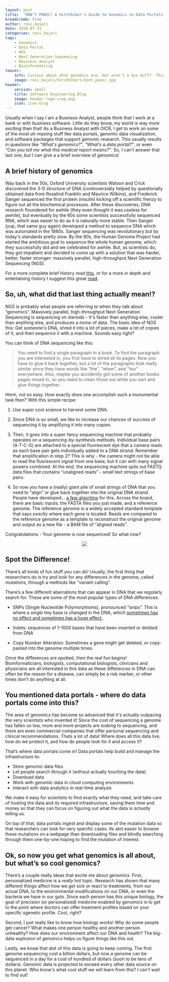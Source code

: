 ```yaml
---
layout: post
title:  "DON’T PANIC! A Hitchhiker's Guide to Genomics in Data Portals"
breadcrumb: true
author: rosi_bajari
date: 2018-07-31
categories: rosi_bajari
tags:
    - Genomics
    - Data Portal
    - NGS
    - Next Generation Sequencing
    - Business Analyst
    - Bioinformaticsg
teaser:
    info: Curious about what genomics are, but aren't a bio buff?  This quick guide will get you up to speed.
    image: rosi_bajari/hitchhikers/dont_panic.jpg
header:
    version: small
    title: Software Engineering Blog
    image: header-logo-crop.png
    icon: icon-blog
---
```


Usually when I say I am a Business Analyst, people think that I work at a bank or with business software. Little do they know, my world is way more exciting than that! As a Business Analyst with OICR, I get to work on some of the most uh-mazing stuff like data portals, genomic data visualization, and software packages that support genomic research. This usually results in questions like _"What's genomics?"_, _"What’s a data portal?"_, or even _"Can you tell me what this medical report means?"_. So, I can’t answer that last one, but I can give a a brief overview of genomics!


## A brief history of genomics 

Way back in the 50s, Oxford University scientists Watson and Crick discovered the 3-D structure of DNA (controversially helped by questionally obtained data from Rosalind Franklin and Maurice Wilkins), and Frederick Sanger sequenced the first protein (insulin) kicking off a scientific frenzy to figure out all the biochemical processes. After these discoveries, DNA research floundered for awhile (they even thought it was useless for awhile), but eventually by the 60s some scientists successfully sequenced RNA, which was easier to do as it is naturally more stable. Then Sanger (yup, that same guy again) developed a method to sequence DNA which was automated in the 1980s. Sanger sequencing was revolutionary but by today's standards pretty slow. By the 90s, the Human Genome Project had started the ambitious goal to sequence the whole human genome, which they successfully did and we celebrated for awhile. But, as scientists do, they got impatient and decided to come up with a solution that was harder, better, faster stronger: massively parallel, high-throughput Next Generation Sequencing (NGS). 

For a more complete brief history read [this](https://www.nature.com/articles/nature24286), or for a more in depth and entertaining history I suggest this great [read](https://www.goodreads.com/book/show/27276428-the-gene).


## So, uh, what did that last thing actually mean!?

  
NGS is probably what people are referring to when they talk about “genomics”. Massively parallel, high-throughput Next Generation Sequencing is sequencing on steroids - It's faster than anything else, cooler than anything else, and produces a *tonne* of data. The basic idea of NGS this: Get someone's DNA, shred it into a lot of pieces, make a lot of copies of it, and then sequence it with a machine. Sounds easy right?

You can think of DNA sequencing like this:

>You need to find a single paragraph in a book. To find the paragraph you are interested in, you first have to shred all its pages. Now you have to glue it back together, but a lot of the paragraphs look really similar since they have words like “the”, “when”, and "too" everywhere. Also, maybe you accidently got some of another books pages mixed in, so you need to clean those out while you sort and glue things together.

  
Hmm, not so easy. How exactly does one accomplish such a monumental task then? With this simple recipe:

1.  Use super cool science to harvest some DNA.
    
2.  Since DNA is so small, we like to increase our chances of success of sequencing it by amplifying it into many copies.
    
3.  Then, it goes into a super fancy sequencing machine that probably operates on a sequencing-by-synthesis methods. Individual base pairs (A-T-C-G) are attached to a special fluorescent dye that a camera reads as each base pair gets individually added to a DNA strand. Remember that amplification in step 2? This is why - the camera might not be able to read the fluorescent signal from one base, but it can with many signal powers combined. At the end, the sequencing machine spits out FASTQ data files that contains “unaligned reads” - small text strings of base pairs.
    
4.  So now you have a (really) giant pile of small strings of DNA that you need to “align” or glue back together into the original DNA strand. People have developed... [a few algoritms](https://en.wikipedia.org/wiki/List_of_sequence_alignment_software) for this. Across the board, there are basic inputs: the FASTA files you just made, and a reference genome. The reference genome is a widely accepted standard template that says _exactly_ where each gene is located. Reads are compared to the reference genome as a template to reconstruct the original genome and output as a new file - a BAM file of “aligned reads”.

Congratulations - Your genome is now sequenced! So what now?

<center>
  <figure >
      <img src="{{site.urlimg}}rosi_bajari/hitchhikers/basic-image2.png"/>
  </figure>
</center>

## Spot the Difference!

There’s all kinds of fun stuff you can do! Usually, the first thing that researchers do is try and look for any differences in the genome, called mutations, through a methods like “variant calling”.


There’s a few different aberrations that can appear in DNA that we regularly search for. These are some of the most popular types of DNA differences:

-   SNPs (Single Nucleotide Polymorphisms), pronounced “snips”. This is where a *single* tiny base is changed in the DNA, which [sometimes has no effect and sometimes has a huge effect ](https://www.thisamericanlife.org/577/something-only-i-can-see/act-one).
    
-   Indels: sequences of 1-1000 bases that have been inserted or deleted from DNA
    
-   Copy Number Alteration: Sometimes a gene might get deleted, or copy-pasted into the genome multiple times. 
    
Once the differences are spotted, then the real fun begins! Bioinformaticians, biologists, computational biologists, clinicians and physicians are all interested in this data as these differences in DNA can often be the reason for a disease, can simply be a risk marker, or other times don't do anything at all.


## You mentioned data portals - where do data portals come into this?

The area of genomics has become so advanced that it's actually outpacing the very scientists who invented it! Since the cost of sequencing a genome has fallen so low, more and more projects are looking to sequencing, and there are even commercial companies that offer personal sequencing and clinical recommendations. Thats a lot of data! Where does all this data live, how do we protect it, and how do people look for it and access it? 

That’s where data portals come in! Data portals help build and manage the infrastructure to:

-   Store genomic data files    
-   Let people search through it (without actually touching the data)   
-   Download data  
-   Work with genomic data in cloud computing environments
-   Interact with data analytics in real-time analysis
    
We make it easy for scientists to find exactly what they need, and take care of hosting the data and its required infrastructure, saving them time and money so that they can focus on figuring out what the data is _actually_ telling us.

On top of that, data portals ingest and display some of the mutation data so that researchers can look for very specific cases. Its alot easier to browse these mutations on a webpage than downloading files and blindly searching through them one-by-one hoping to find the mutation of interest.


## Ok, so now you get what genomics is all about, but what’s so cool genomics?

There’s a couple really ideas that excite me about genomics. First, personalized medicine is a *really* hot topic. Research has shown that many different things affect how we get sick or react to treatments, from our actual DNA, to the environmental modifications on our DNA, or even the bacteria we have in our guts. Since each person has this unique biology, the goal of precision (or personalized) medicine enabled by genomics is to get to the point where doctors can offer treatment profiles based on your specific sgenetic profile. Cool, right?

Second, I just really like to know how biology works! Why do some people get cancer? What makes one person healthy and another person unhealthy? How does our environment affect our DNA and health? The big-data explosion of genomics helps us figure things like this out.

Lastly, we know that alot of this data is going to keep coming.  The first genome sequencing cost a billion dollars, but now a genome can be sequenced in a day for a cost of hundred of dollars (soon to be tens of dollars).  Genomic data is projected to exceed every other data source on this planet.  Who know's what cool stuff we will learn from this? I can't wait to find out!